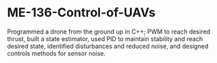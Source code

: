# ME-136-Control-of-UAVs
Programmed a drone from the ground up in C++; PWM to reach desired thrust, built a state estimator, used PID to maintain stability and reach desired state, identified disturbances and reduced noise, and designed controls methods for sensor noise.
